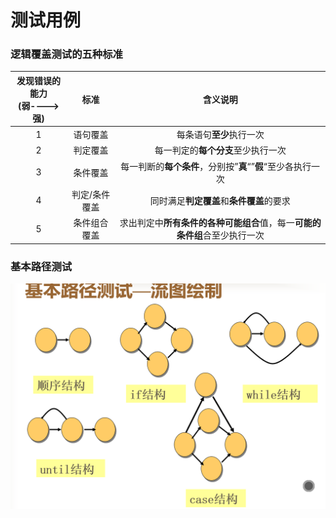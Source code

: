 # 测试用例
### 逻辑覆盖测试的五种标准
|发现错误的能力<br>(弱---->强)|标准|含义说明|
|:----:|:----:|:----:|
|1|语句覆盖|每条语句**至少**执行一次
|2|判定覆盖|每一判定的**每个分支**至少执行一次
|3|条件覆盖|每一判断的**每个条件**，分别按”**真**“”**假**“至少各执行一次
|4|判定/条件覆盖|同时满足**判定覆盖**和**条件覆盖**的要求
|5|条件组合覆盖|求出判定中**所有条件的各种可能组合**值，每一**可能的条件组**合至少执行一次

### 基本路径测试
![基本路径测试](基本路径测试.png)